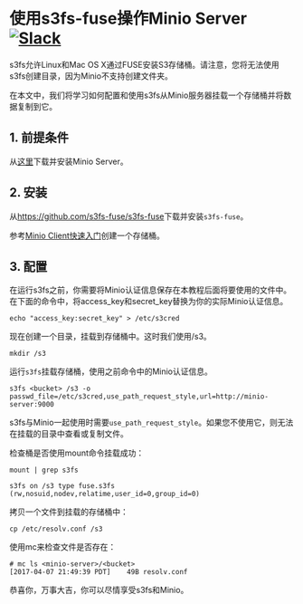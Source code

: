 # 使用s3fs-fuse操作Minio Server [![Slack](https://slack.minio.io/slack?type=svg)](https://slack.minio.io)

s3fs允许Linux和Mac OS X通过FUSE安装S3存储桶。请注意，您将无法使用s3fs创建目录，因为Minio不支持创建文件夹。

在本文中，我们将学习如何配置和使用s3fs从Minio服务器挂载一个存储桶并将数据复制到它。 

## 1. 前提条件

从[这里](http://docs.minio.io/docs/minio-quickstart-guide)下载并安装Minio Server。

## 2. 安装

从<https://github.com/s3fs-fuse/s3fs-fuse>下载并安装`s3fs-fuse`。

参考[Minio Client快速入门](https://docs.minio.io/docs/minio-client-quickstart-guide)创建一个存储桶。

## 3. 配置

在运行s3fs之前，你需要将Minio认证信息保存在本教程后面将要使用的文件中。在下面的命令中，将access_key和secret_key替换为你的实际Minio认证信息。

```
echo "access_key:secret_key" > /etc/s3cred
```

现在创建一个目录，挂载到存储桶中。这时我们使用/s3。

```
mkdir /s3
```

运行`s3fs`挂载存储桶，使用之前命令中的Minio认证信息。

```
s3fs <bucket> /s3 -o passwd_file=/etc/s3cred,use_path_request_style,url=http://minio-server:9000

```

s3fs与Minio一起使用时需要`use_path_request_style`。如果您不使用它，则无法在挂载的目录中查看或复制文件。

检查桶是否使用mount命令挂载成功：

```
mount | grep s3fs

s3fs on /s3 type fuse.s3fs (rw,nosuid,nodev,relatime,user_id=0,group_id=0)
```

拷贝一个文件到挂载的存储桶中：

```
cp /etc/resolv.conf /s3
```

使用mc来检查文件是否存在：

```
# mc ls <minio-server>/<bucket>
[2017-04-07 21:49:39 PDT]    49B resolv.conf
```

恭喜你，万事大吉，你可以尽情享受s3fs和Minio。
